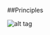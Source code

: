 
##Principles

![alt tag](https://github.com/nagyatka/pandabase/tree/master/src/PandaBase/Documentation/v1.0/figures/principles_classes.png)
